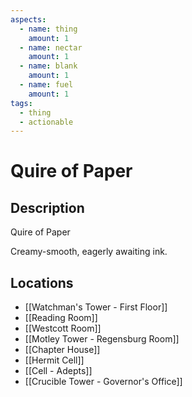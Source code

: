 ```yaml
---
aspects:
  - name: thing
    amount: 1
  - name: nectar
    amount: 1
  - name: blank
    amount: 1
  - name: fuel
    amount: 1
tags:
  - thing
  - actionable
---
```


# Quire of Paper

## Description
Quire of Paper

Creamy-smooth, eagerly awaiting ink.
## Locations
- [[Watchman's Tower - First Floor]]
- [[Reading Room]]
- [[Westcott Room]]
- [[Motley Tower - Regensburg Room]]
- [[Chapter House]]
- [[Hermit Cell]]
- [[Cell - Adepts]]
- [[Crucible Tower - Governor's Office]]
